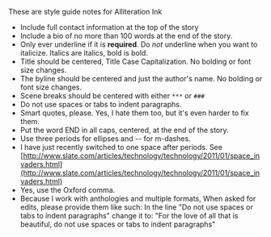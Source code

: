 These are style guide notes for Alliteration Ink

* Include full contact information at the top of the story
* Include a bio of no more than 100 words at the end of the story.
* Only ever underline if it is **required**. Do *not* underline when you want to italicize. Italics are italics, bold is bold.
* Title should be centered, Title Case Capitalization. No bolding or font size changes.
* The byline should be centered and just the author's name. No bolding or font size changes.
* Scene breaks should be centered with either `***` or `###`
* Do not use spaces or tabs to indent paragraphs.
* Smart quotes, please. Yes, I hate them too, but it's even harder to fix them.
* Put the word END in all caps, centered, at the end of the story.
* Use three periods for ellipses and -- for m-dashes.
* I have just recently switched to one space after periods. See [http://www.slate.com/articles/technology/technology/2011/01/space_invaders.html](http://www.slate.com/articles/technology/technology/2011/01/space_invaders.html)
* Yes, use the Oxford comma.
* Because I work with anthologies and multiple formats, When asked for edits, please provide them like such:
	In the line "Do not use spaces or tabs to indent paragraphs" change it to:
	"For the love of all that is beautiful, do not use spaces or tabs to indent paragraphs"
